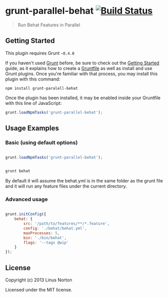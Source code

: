 # grunt-parallel-behat [![Build Status](https://travis-ci.org/linusnorton/grunt-parallel-behat.png?branch=master)](https://travis-ci.org/linusnorton/grunt-parallel-behat)

> Run Behat Features in Parallel

## Getting Started
This plugin requires Grunt `~0.4.0`

If you haven't used [Grunt](http://gruntjs.com/) before, be sure to check out the [Getting Started](http://gruntjs.com/getting-started) guide, as it explains how to create a [Gruntfile](http://gruntjs.com/sample-gruntfile) as well as install and use Grunt plugins. Once you're familiar with that process, you may install this plugin with this command:

```shell
npm install grunt-paralell-behat
```

Once the plugin has been installed, it may be enabled inside your Gruntfile with this line of JavaScript:

```js
grunt.loadNpmTasks('grunt-parallel-behat');
```

## Usage Examples

### Basic (using default options)

```javascript

grunt.loadNpmTasks('grunt-parallel-behat');

```

```sh

grunt behat

```

By default it will assume the behat.yml is in the same folder as the grunt file and it will run any feature files under the current directory.

### Advanced usage

```js

grunt.initConfig({
    behat: {
        src: '/path/to/features/**/*.feature',
        config: './behat/behat.yml',
        maxProcesses: 5,
        bin: './bin/behat',
        flags: '--tags @wip'
    }
});
```

## License

Copyright (c) 2013 Linus Norton

Licensed under the MIT license.
